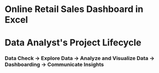 # Online Retail Sales Dashboard in Excel
# Data Analyst's Project Lifecycle
### Data Check → Explore Data → Analyze and Visualize Data → Dashboarding → Communicate Insights